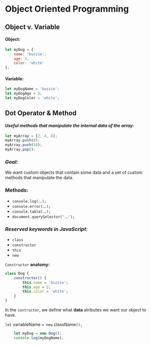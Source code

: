 # Object Oriented Programming

## Object v. Variable

#### Object:
```javascript
let myDog = {
	name: 'buzzie',
	age: 3,
	color: 'white'
};
```
#### Variable:
```javascript
let myDogName = 'buzzie';
let myDogAge = 3;
let myDogColor = 'white';
```

## Dot Operator & Method

#### *Useful methods that manipulate the internal data of the array:*
```javascript
let myArray = [2, 4, 6];
myArray.push(8);
myArray.push(10);
myArray.pop();
```

### *Goal:*
We want custom objects that contain some data and a set of custom methods that manipulate the data.

### Methods:
* `console.log(`...`);`
* `console.error(`...`);`
* `console.table(`...`);`
* `document.querySelector('`...`');`

### *Reserved keywords in JavaScript:*
* `class`
* `constructor`
* `this`
* `new`

`Constructor` **anatomy:** 

```javascript
class Dog {
	constructor() {
		this.name = 'buzzie';
		this.age = 3;
		this.color = 'white';
	}
}
```

In the `contructor`, we define what **data** atributes we want our object to have.

`let` variableName `= new` className`();`

```javascript
	let myDog = new Dog();
	console.log(myDogName);

```